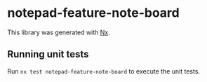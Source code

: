 # notepad-feature-note-board

This library was generated with [Nx](https://nx.dev).

## Running unit tests

Run `nx test notepad-feature-note-board` to execute the unit tests.
